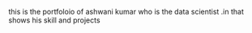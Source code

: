 this is the portfoloio of ashwani kumar who is the data scientist .in that shows his skill and projects 
